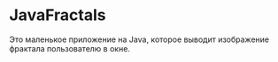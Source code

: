 # JavaFractals
Это маленькое приложение на Java, которое выводит изображение фрактала пользователю в окне.
